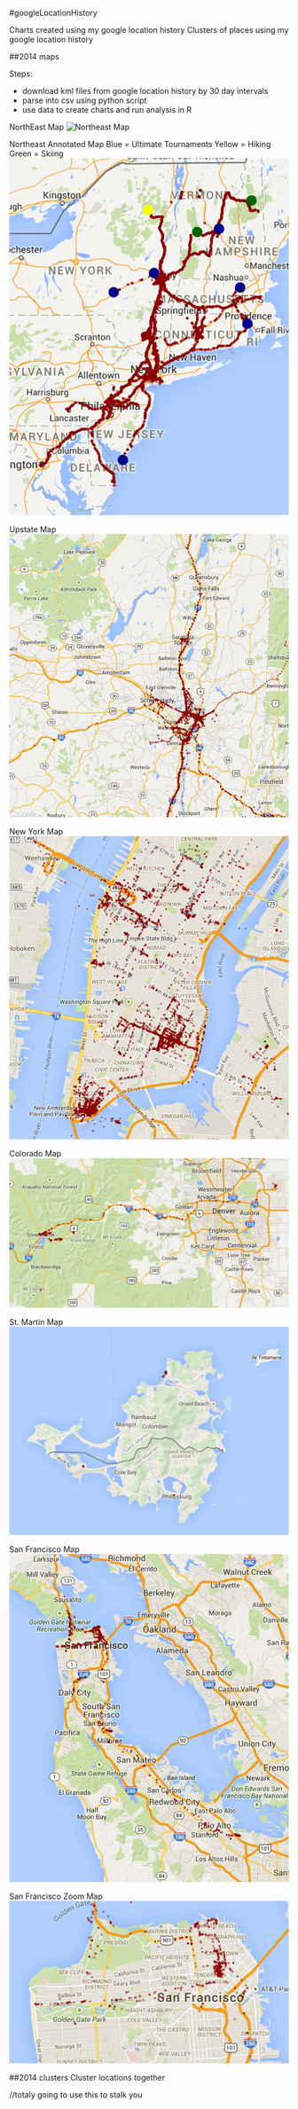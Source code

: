 #googleLocationHistory


Charts created using my google location history
Clusters of places using my google location history


##2014 maps

Steps:
- download kml files from google location history by 30 day intervals
- parse into csv using python script
- use data to create charts and run analysis in R

NorthEast Map
![Northeast Map](imgs/NorthEast.png)

Northeast Annotated Map
Blue = Ultimate Tournaments
Yellow = Hiking
Green = Skiing
![Northeast Map](imgs/Northeast-annotated.png)

Upstate Map
![Upstate Map](imgs/Upstate.png)

New York Map
![New York Map](imgs/NewYork.png)


Colorado Map
![Colorado Map](imgs/Colorado.png)


St. Martin Map
![St. Martin Map](imgs/StMartin.png)


San Francisco Map
![San Francisco Map](imgs/SanFrancisco.png)

San Francisco Zoom Map
![San Francisco Zoom Map](imgs/SanFranciscoZoom.png)


##2014 clusters
Cluster locations together


//totaly going to use this to stalk you
